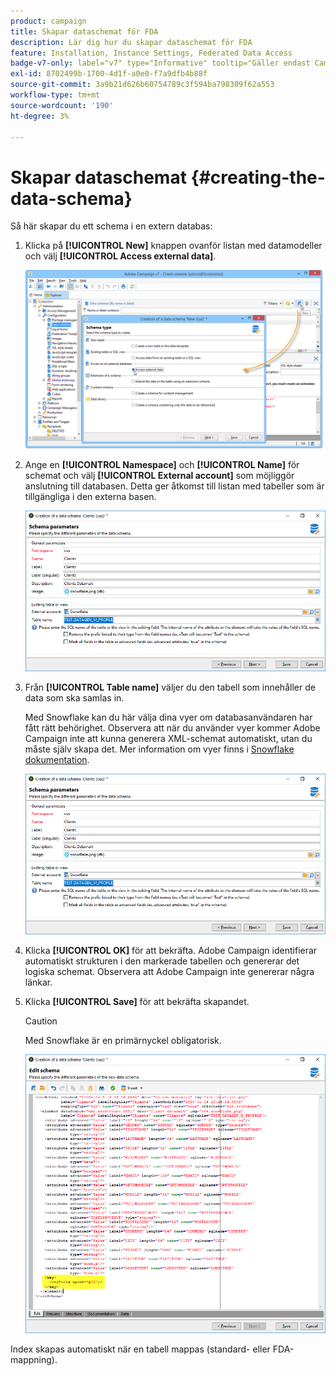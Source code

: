 ```yaml
---
product: campaign
title: Skapar dataschemat för FDA
description: Lär dig hur du skapar dataschemat för FDA
feature: Installation, Instance Settings, Federated Data Access
badge-v7-only: label="v7" type="Informative" tooltip="Gäller endast Campaign Classic v7"
exl-id: 8702499b-1700-4d1f-a0e0-f7a9dfb4b88f
source-git-commit: 3a9b21d626b60754789c3f594ba798309f62a553
workflow-type: tm+mt
source-wordcount: '190'
ht-degree: 3%

---
```


# Skapar dataschemat {#creating-the-data-schema}



Så här skapar du ett schema i en extern databas:

1. Klicka på **[!UICONTROL New]** knappen ovanför listan med datamodeller och välj **[!UICONTROL Access external data]**.

   ![](assets/wf_new_schema_fda.png)

1. Ange en **[!UICONTROL Namespace]** och  **[!UICONTROL Name]** för schemat och välj **[!UICONTROL External account]** som möjliggör anslutning till databasen. Detta ger åtkomst till listan med tabeller som är tillgängliga i den externa basen.

   ![](assets/wf_new_schema_select_table_fda.png)

1. Från **[!UICONTROL Table name]** väljer du den tabell som innehåller de data som ska samlas in.

   Med Snowflake kan du här välja dina vyer om databasanvändaren har fått rätt behörighet. Observera att när du använder vyer kommer Adobe Campaign inte att kunna generera XML-schemat automatiskt, utan du måste själv skapa det. Mer information om vyer finns i [Snowflake dokumentation](https://docs.snowflake.com/en/user-guide/views-introduction.html).

   ![](assets/wf_new_schema_select_table_fda.png)

1. Klicka **[!UICONTROL OK]** för att bekräfta. Adobe Campaign identifierar automatiskt strukturen i den markerade tabellen och genererar det logiska schemat. Observera att Adobe Campaign inte genererar några länkar.

1. Klicka **[!UICONTROL Save]** för att bekräfta skapandet.

   >[!CAUTION]
   >
   >Med Snowflake är en primärnyckel obligatorisk.

   ![](assets/wf_new_schema_generate_fda.png)

Index skapas automatiskt när en tabell mappas (standard- eller FDA-mappning).
